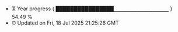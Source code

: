 - ⏳ Year progress { ████████████████▁▁▁▁▁▁▁▁▁▁▁▁▁▁ } 54.49 %
- ⏰ Updated on Fri, 18 Jul 2025 21:25:26 GMT

